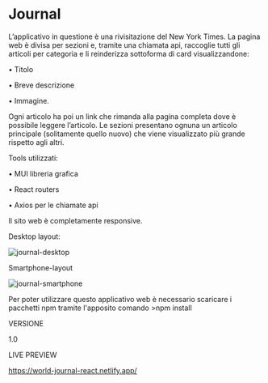 # Journal

L’applicativo in questione è una rivisitazione del New York Times. 
La pagina web è divisa per sezioni e, tramite una chiamata api, raccoglie tutti gli articoli per categoria e li reinderizza sottoforma di card visualizzandone:

•	Titolo

•	Breve descrizione

•	Immagine.

Ogni articolo ha poi un link che rimanda alla pagina completa dove è possibile leggere l’articolo.
Le sezioni presentano ognuna un articolo principale (solitamente quello nuovo) che viene visualizzato più grande rispetto agli altri.

Tools utilizzati:

•	MUI libreria grafica

•	React routers

•	Axios per le chiamate api

Il sito web è completamente responsive.

Desktop layout:

![journal-desktop](https://user-images.githubusercontent.com/85845784/155899727-23737659-a9df-470d-9b9a-aa705cd41ce4.png)

Smartphone-layout

![journal-smartphone](https://user-images.githubusercontent.com/85845784/155899730-690e2e10-fbaa-43cd-8225-3cc83a92ceb9.png)

Per poter utilizzare questo applicativo web è necessario scaricare i pacchetti npm tramite l'apposito comando >npm install

VERSIONE

1.0

LIVE PREVIEW

https://world-journal-react.netlify.app/

